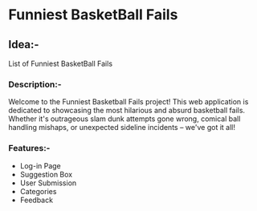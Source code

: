 # Funniest BasketBall Fails

## Idea:- 
List of Funniest BasketBall Fails

### Description:-

Welcome to the Funniest Basketball Fails project! This web application is dedicated to showcasing the most hilarious and absurd basketball fails. Whether it's outrageous slam dunk attempts gone wrong, comical ball handling mishaps, or unexpected sideline incidents – we've got it all!

### Features:- 

- Log-in Page
- Suggestion Box
- User Submission
- Categories
- Feedback

